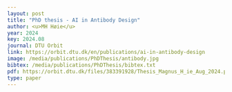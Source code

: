 ```yaml
--- 
layout: post
title: "PhD thesis - AI in Antibody Design"
author: <u>MH Høie</u>
year: 2024
key: 2024.08
journal: DTU Orbit
link: https://orbit.dtu.dk/en/publications/ai-in-antibody-design
image: /media/publications/PhDThesis/antibody.jpg
bibtex: /media/publications/PhDThesis/bibtex.txt
pdf: https://orbit.dtu.dk/files/383391928/Thesis_Magnus_H_ie_Aug_2024.pdf
type: paper
---
```


